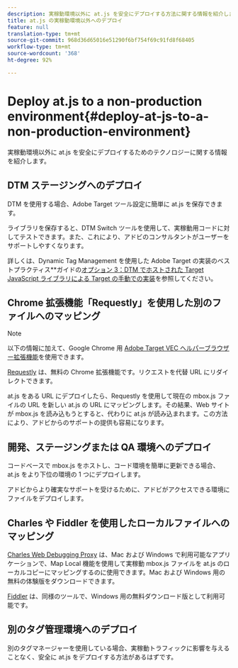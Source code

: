 ```yaml
---
description: 実稼動環境以外に at.js を安全にデプロイする方法に関する情報を紹介します。
title: at.js の実稼動環境以外へのデプロイ
feature: null
translation-type: tm+mt
source-git-commit: 968d36d65016e51290f6bf754f69c91fd8f68405
workflow-type: tm+mt
source-wordcount: '368'
ht-degree: 92%

---
```



# Deploy at.js to a non-production environment{#deploy-at-js-to-a-non-production-environment}

実稼動環境以外に at.js を安全にデプロイするためのテクノロジーに関する情報を紹介します。

## DTM ステージングへのデプロイ

DTM を使用する場合、Adobe Target ツール設定に簡単に at.js を保存できます。

ライブラリを保存すると、DTM Switch ツールを使用して、実稼動用コードに対してテストできます。また、これにより、アドビのコンサルタントがユーザーをサポートしやすくなります。

詳しくは、Dynamic Tag Management を使用した Adobe Target の実装のベストプラクティス&#x200B;**&#x200B;ガイドの[オプション 3：DTM でホストされた Target JavaScript ライブラリによる Target の手動での実装](https://experienceleague.adobe.com/docs/dtm/implementing/target/add-target/t-implementing-target-manually-js-hosted-dtm.html)を参照してください。

## Chrome 拡張機能「Requestly」を使用した別のファイルへのマッピング

>[!NOTE]
>
>以下の情報に加えて、Google Chrome 用 [Adobe Target VEC ヘルパーブラウザー拡張機能](/help/c-experiences/c-visual-experience-composer/r-troubleshoot-composer/vec-helper-browser-extension.md)を使用できます。

[Requestly](https://chrome.google.com/webstore/detail/requestly/mdnleldcmiljblolnjhpnblkcekpdkpa?hl=en) は、無料の Chrome 拡張機能です。リクエストを代替 URL にリダイレクトできます。

at.js をある URL にデプロイしたら、Requestly を使用して現在の mbox.js ファイルの URL を新しい at.js の URL にマッピングします。その結果、Web サイトが mbox.js を読み込もうとすると、代わりに at.js が読み込まれます。この方法により、アドビからのサポートの提供も容易になります。

## 開発、ステージングまたは QA 環境へのデプロイ

コードベースで mbox.js をホストし、コード環境を簡単に更新できる場合、at.js をより下位の環境の 1 つにデプロイします。

アドビからより確実なサポートを受けるために、アドビがアクセスできる環境にファイルをデプロイします。

## Charles や Fiddler を使用したローカルファイルへのマッピング

[Charles Web Debugging Proxy](https://www.charlesproxy.com/) は、Mac および Windows で利用可能なアプリケーションで、Map Local 機能を使用して実稼動 mbox.js ファイルを at.js のローカルコピーにマッピングするのに使用できます。Mac および Windows 用の無料の体験版をダウンロードできます。

[Fiddler](https://www.telerik.com/fiddler) は、同様のツールで、Windows 用の無料ダウンロード版として利用可能です。

## 別のタグ管理環境へのデプロイ

別のタグマネージャーを使用している場合、実稼動トラフィックに影響を与えることなく、安全に at.js をデプロイする方法があるはずです。